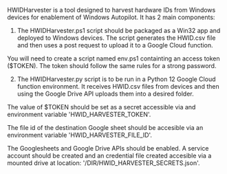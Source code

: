 HWIDHarvester is a tool designed to harvest hardware IDs from Windows devices for enablement of Windows Autopilot. It has 2 main components:

1. The HWIDHarvester.ps1 script should be packaged as a Win32 app and deployed to Windows devices. The script generates the HWID.csv file and then uses a post request to upload it to a Google Cloud function.

You will need to create a script named env.ps1 containting an access token ($TOKEN). The token should follow the same rules for a strong password.

2. The HWIDHarvester.py script is to be run in a Python 12 Google Cloud function environment. It receives HWID.csv files from devices and then using the Google Drive API uploads them into a desired folder.

The value of $TOKEN should be set as a secret accessible via and environment variable 'HWID_HARVESTER_TOKEN'.

The file id of the destination Google sheet should be accesible via an environment variable 'HWID_HARVESTER_FILE_ID'.

The Googlesheets and Google Drive APIs should be enabled. A service account should be created and an credential file created accesible via a mounted drive at location: '/DIR/HWID_HARVESTER_SECRETS.json'.